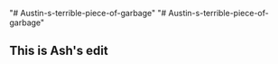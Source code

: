"# Austin-s-terrible-piece-of-garbage" 
"# Austin-s-terrible-piece-of-garbage" 

## This is Ash's edit
